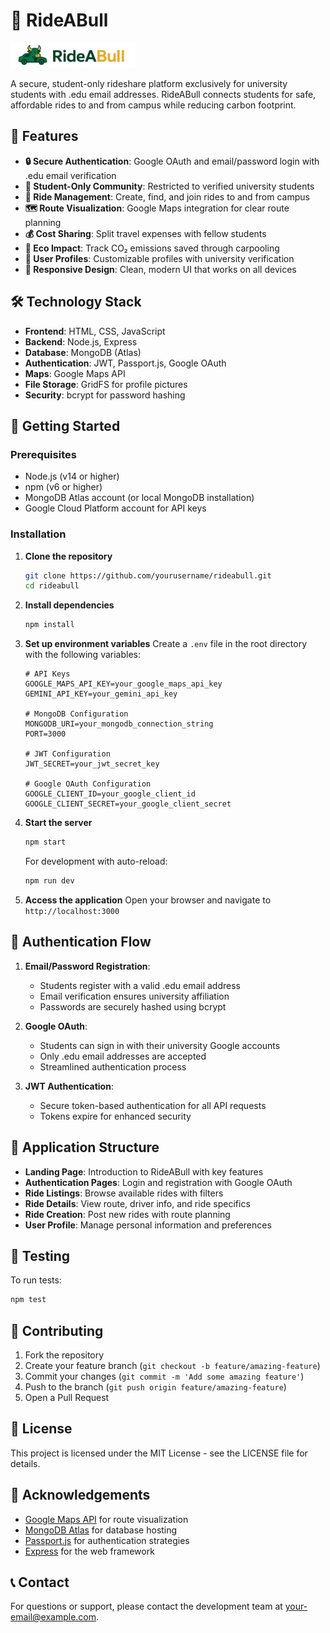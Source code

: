 # 🚗 RideABull

<img src="images/rideabull logo top.svg" alt="RideABull Logo" width="200">

A secure, student-only rideshare platform exclusively for university students with .edu email addresses. RideABull connects students for safe, affordable rides to and from campus while reducing carbon footprint.

## 🌟 Features

- **🔒 Secure Authentication**: Google OAuth and email/password login with .edu email verification
- **👥 Student-Only Community**: Restricted to verified university students
- **🚗 Ride Management**: Create, find, and join rides to and from campus
- **🗺️ Route Visualization**: Google Maps integration for clear route planning
- **💰 Cost Sharing**: Split travel expenses with fellow students
- **🌱 Eco Impact**: Track CO₂ emissions saved through carpooling
- **👤 User Profiles**: Customizable profiles with university verification
- **📱 Responsive Design**: Clean, modern UI that works on all devices

## 🛠️ Technology Stack

- **Frontend**: HTML, CSS, JavaScript
- **Backend**: Node.js, Express
- **Database**: MongoDB (Atlas)
- **Authentication**: JWT, Passport.js, Google OAuth
- **Maps**: Google Maps API
- **File Storage**: GridFS for profile pictures
- **Security**: bcrypt for password hashing

## 🚀 Getting Started

### Prerequisites

- Node.js (v14 or higher)
- npm (v6 or higher)
- MongoDB Atlas account (or local MongoDB installation)
- Google Cloud Platform account for API keys

### Installation

1. **Clone the repository**
   ```bash
   git clone https://github.com/yourusername/rideabull.git
   cd rideabull
   ```

2. **Install dependencies**
   ```bash
   npm install
   ```

3. **Set up environment variables**
   Create a `.env` file in the root directory with the following variables:
   ```
   # API Keys
   GOOGLE_MAPS_API_KEY=your_google_maps_api_key
   GEMINI_API_KEY=your_gemini_api_key

   # MongoDB Configuration
   MONGODB_URI=your_mongodb_connection_string
   PORT=3000

   # JWT Configuration
   JWT_SECRET=your_jwt_secret_key

   # Google OAuth Configuration
   GOOGLE_CLIENT_ID=your_google_client_id
   GOOGLE_CLIENT_SECRET=your_google_client_secret
   ```

4. **Start the server**
   ```bash
   npm start
   ```
   For development with auto-reload:
   ```bash
   npm run dev
   ```

5. **Access the application**
   Open your browser and navigate to `http://localhost:3000`

## 🔐 Authentication Flow

1. **Email/Password Registration**:
   - Students register with a valid .edu email address
   - Email verification ensures university affiliation
   - Passwords are securely hashed using bcrypt

2. **Google OAuth**:
   - Students can sign in with their university Google accounts
   - Only .edu email addresses are accepted
   - Streamlined authentication process

3. **JWT Authentication**:
   - Secure token-based authentication for all API requests
   - Tokens expire for enhanced security

## 📱 Application Structure

- **Landing Page**: Introduction to RideABull with key features
- **Authentication Pages**: Login and registration with Google OAuth
- **Ride Listings**: Browse available rides with filters
- **Ride Details**: View route, driver info, and ride specifics
- **Ride Creation**: Post new rides with route planning
- **User Profile**: Manage personal information and preferences

## 🧪 Testing

To run tests:
```bash
npm test
```

## 🤝 Contributing

1. Fork the repository
2. Create your feature branch (`git checkout -b feature/amazing-feature`)
3. Commit your changes (`git commit -m 'Add some amazing feature'`)
4. Push to the branch (`git push origin feature/amazing-feature`)
5. Open a Pull Request

## 📄 License

This project is licensed under the MIT License - see the LICENSE file for details.

## 🙏 Acknowledgements

- [Google Maps API](https://developers.google.com/maps) for route visualization
- [MongoDB Atlas](https://www.mongodb.com/cloud/atlas) for database hosting
- [Passport.js](http://www.passportjs.org/) for authentication strategies
- [Express](https://expressjs.com/) for the web framework

## 📞 Contact

For questions or support, please contact the development team at [your-email@example.com](mailto:your-email@example.com).
